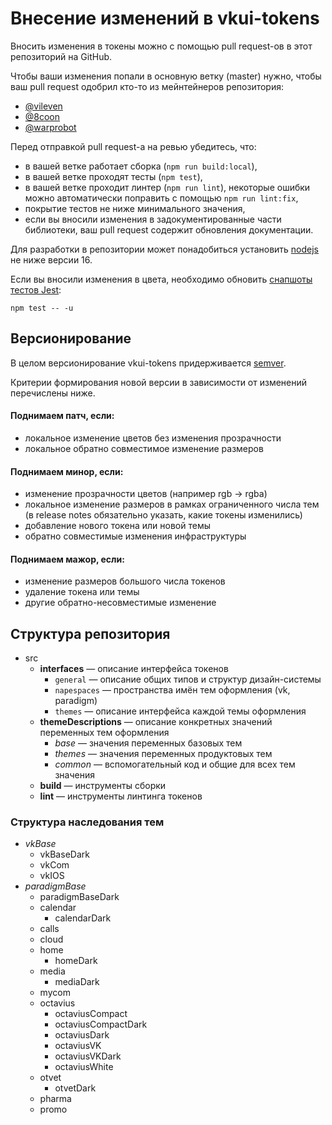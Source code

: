 # Внесение изменений в vkui-tokens

Вносить изменения в токены можно с помощью pull request-ов в этот
репозиторий на GitHub.

Чтобы ваши изменения попали в основную ветку (master) нужно, чтобы ваш
pull request одобрил кто-то из мейнтейнеров репозитория:

* [@vileven](https://github.com/vileven)
* [@8coon](https://github.com/8coon)
* [@warprobot](https://github.com/warprobot)

Перед отправкой pull request-а на ревью убедитесь, что:
* в вашей ветке работает сборка (`npm run build:local`),
* в вашей ветке проходят тесты (`npm test`),
* в вашей ветке проходит линтер (`npm run lint`), некоторые ошибки можно автоматически поправить с помощью `npm run lint:fix`,
* покрытие тестов не ниже минимального значения,
* если вы вносили изменения в задокументированные части библиотеки,
  ваш pull request содержит обновления документации.

Для разработки в репозитории может понадобиться установить
[nodejs](https://nodejs.org/) не ниже версии 16.

Если вы вносили изменения в цвета, необходимо обновить
[снапшоты тестов Jest](https://jestjs.io/ru/docs/snapshot-testing):

```npm test -- -u```

## Версионирование

В целом версионирование vkui-tokens придерживается
[semver](https://semver.org/lang/ru/).

Критерии формирования новой версии в зависимости от изменений перечислены ниже.

#### Поднимаем **патч**, если:

* локальное изменение цветов без изменения прозрачности
* локальное обратно совместимое изменение размеров

#### Поднимаем минор, если:

* изменение прозрачности цветов (например rgb -> rgba)
* локальное изменение размеров в рамках ограниченного числа тем
  (в release notes обязательно указать, какие токены изменились)
* добавление нового токена или новой темы
* обратно совместимые изменения инфраструктуры

#### Поднимаем мажор, если:

* изменение размеров большого числа токенов
* удаление токена или темы
* другие обратно-несовместимые изменение

## Структура репозитория

* src
	* **interfaces** &mdash; описание интерфейса токенов
		* `general` &mdash; описание общих типов и структур дизайн-системы
		* `napespaces` &mdash; пространства имён тем оформления (vk, paradigm)
		* `themes` &mdash; описание интерфейса каждой темы оформления
	* **themeDescriptions** &mdash; описание конкретных значений переменных тем оформления
		* _base_ &mdash; значения переменных базовых тем
		* _themes_ &mdash; значения переменных продуктовых тем
		* _common_ &mdash; вспомогательный код и общие для всех тем значения
	* **build** &mdash; инструменты сборки
	* **lint** &mdash; инструменты линтинга токенов

### Структура наследования тем
* _vkBase_
    * vkBaseDark
    * vkCom
    * vkIOS
* _paradigmBase_
    * paradigmBaseDark
    * calendar
        * calendarDark
    * calls
    * cloud
    * home
        * homeDark
    * media
        * mediaDark
    * mycom
    * octavius
        * octaviusCompact
        * octaviusCompactDark
        * octaviusDark
        * octaviusVK
        * octaviusVKDark
        * octaviusWhite
    * otvet
        * otvetDark
    * pharma
    * promo
